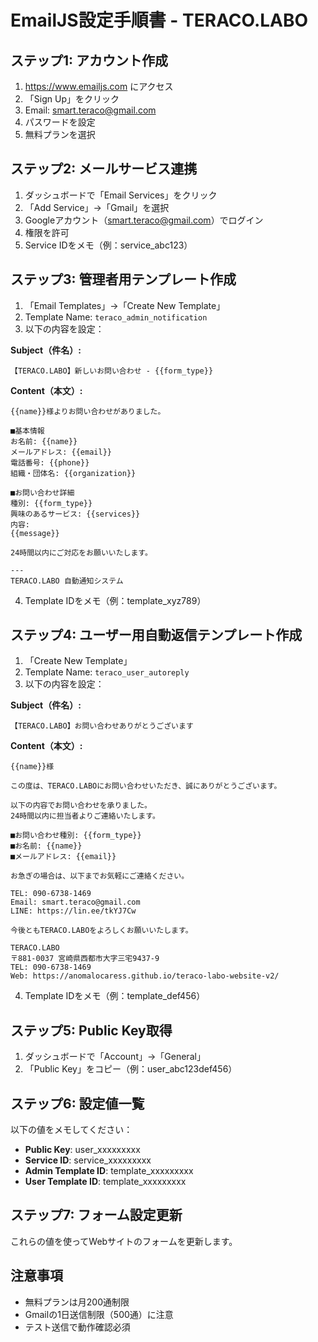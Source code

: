 # EmailJS設定手順書 - TERACO.LABO

## ステップ1: アカウント作成
1. https://www.emailjs.com にアクセス
2. 「Sign Up」をクリック
3. Email: smart.teraco@gmail.com
4. パスワードを設定
5. 無料プランを選択

## ステップ2: メールサービス連携
1. ダッシュボードで「Email Services」をクリック
2. 「Add Service」→「Gmail」を選択
3. Googleアカウント（smart.teraco@gmail.com）でログイン
4. 権限を許可
5. Service IDをメモ（例：service_abc123）

## ステップ3: 管理者用テンプレート作成
1. 「Email Templates」→「Create New Template」
2. Template Name: `teraco_admin_notification`
3. 以下の内容を設定：

**Subject（件名）:**
```
【TERACO.LABO】新しいお問い合わせ - {{form_type}}
```

**Content（本文）:**
```
{{name}}様よりお問い合わせがありました。

■基本情報
お名前: {{name}}
メールアドレス: {{email}}
電話番号: {{phone}}
組織・団体名: {{organization}}

■お問い合わせ詳細
種別: {{form_type}}
興味のあるサービス: {{services}}
内容:
{{message}}

24時間以内にご対応をお願いいたします。

---
TERACO.LABO 自動通知システム
```

4. Template IDをメモ（例：template_xyz789）

## ステップ4: ユーザー用自動返信テンプレート作成
1. 「Create New Template」
2. Template Name: `teraco_user_autoreply`
3. 以下の内容を設定：

**Subject（件名）:**
```
【TERACO.LABO】お問い合わせありがとうございます
```

**Content（本文）:**
```
{{name}}様

この度は、TERACO.LABOにお問い合わせいただき、誠にありがとうございます。

以下の内容でお問い合わせを承りました。
24時間以内に担当者よりご連絡いたします。

■お問い合わせ種別: {{form_type}}
■お名前: {{name}}
■メールアドレス: {{email}}

お急ぎの場合は、以下までお気軽にご連絡ください。

TEL: 090-6738-1469
Email: smart.teraco@gmail.com
LINE: https://lin.ee/tkYJ7Cw

今後ともTERACO.LABOをよろしくお願いいたします。

TERACO.LABO
〒881-0037 宮崎県西都市大字三宅9437-9
TEL: 090-6738-1469
Web: https://anomalocaress.github.io/teraco-labo-website-v2/
```

4. Template IDをメモ（例：template_def456）

## ステップ5: Public Key取得
1. ダッシュボードで「Account」→「General」
2. 「Public Key」をコピー（例：user_abc123def456）

## ステップ6: 設定値一覧
以下の値をメモしてください：
- **Public Key**: user_xxxxxxxxx
- **Service ID**: service_xxxxxxxxx  
- **Admin Template ID**: template_xxxxxxxxx
- **User Template ID**: template_xxxxxxxxx

## ステップ7: フォーム設定更新
これらの値を使ってWebサイトのフォームを更新します。

## 注意事項
- 無料プランは月200通制限
- Gmailの1日送信制限（500通）に注意
- テスト送信で動作確認必須